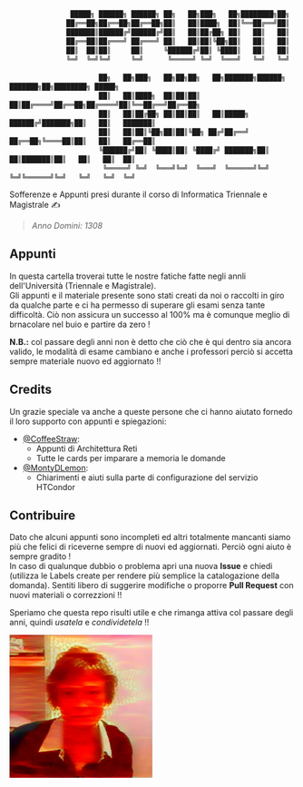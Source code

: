 ```
               █████╗ ██████╗ ██████╗ ██╗   ██╗███╗   ██╗████████╗██╗                            
              ██╔══██╗██╔══██╗██╔══██╗██║   ██║████╗  ██║╚══██╔══╝██║                            
              ███████║██████╔╝██████╔╝██║   ██║██╔██╗ ██║   ██║   ██║                            
              ██╔══██║██╔═══╝ ██╔═══╝ ██║   ██║██║╚██╗██║   ██║   ██║                            
              ██║  ██║██║     ██║     ╚██████╔╝██║ ╚████║   ██║   ██║                            
              ╚═╝  ╚═╝╚═╝     ╚═╝      ╚═════╝ ╚═╝  ╚═══╝   ╚═╝   ╚═╝                            

                      ██╗   ██╗███╗   ██╗██╗██╗   ██╗███████╗██████╗ ███████╗██╗████████╗ █████╗ 
                      ██║   ██║████╗  ██║██║██║   ██║██╔════╝██╔══██╗██╔════╝██║╚══██╔══╝██╔══██╗
                      ██║   ██║██╔██╗ ██║██║██║   ██║█████╗  ██████╔╝███████╗██║   ██║   ███████║
                      ██║   ██║██║╚██╗██║██║╚██╗ ██╔╝██╔══╝  ██╔══██╗╚════██║██║   ██║   ██╔══██║
                      ╚██████╔╝██║ ╚████║██║ ╚████╔╝ ███████╗██║  ██║███████║██║   ██║   ██║  ██║
                       ╚═════╝ ╚═╝  ╚═══╝╚═╝  ╚═══╝  ╚══════╝╚═╝  ╚═╝╚══════╝╚═╝   ╚═╝   ╚═╝  ╚═╝
```

Sofferenze e Appunti presi durante il corso di Informatica Triennale e Magistrale ✍️

 > _Anno Domini: 1308_
 
## Appunti

In questa cartella troverai tutte le nostre fatiche fatte negli annli dell'Università (Triennale e Magistrale).<br>
Gli appunti e il materiale presente sono stati creati da noi o raccolti in giro da qualche parte e ci ha permesso di superare gli esami senza tante difficoltà.
Ciò non assicura un successo al 100% ma è comunque meglio di brnacolare nel buio e partire da zero !


**N.B.:** col passare degli anni non è detto che ciò che è qui dentro sia ancora valido, le modalità di esame cambiano e anche i professori perciò si accetta sempre materiale nuovo ed aggiornato !!

## Credits

Un grazie speciale va anche a queste persone che ci hanno aiutato fornedo il loro supporto con appunti e spiegazioni:

- [@CoffeeStraw](https://github.com/CoffeeStraw):
  - Appunti di Architettura Reti
  - Tutte le cards per imparare a memoria le domande 
- [@MontyDLemon](https://github.com/MontyDLemon):
  - Chiarimenti e aiuti sulla parte di configurazione del servizio HTCondor

## Contribuire

Dato che alcuni appunti sono incompleti ed altri totalmente mancanti siamo più che felici di riceverne sempre di nuovi ed aggiornati. Perciò ogni aiuto è sempre gradito !<br>
In caso di qualunque dubbio o problema apri una nuova **Issue** e chiedi (utilizza le Labels create per rendere più semplice la catalogazione della domanda).
Sentiti libero di suggerire modifiche o proporre **Pull Request** con nuovi materiali o correzzioni !!

Speriamo che questa repo risulti utile e che rimanga attiva col passare degli anni, quindi _usatela_ e _condividetela_ !!

<img src="https://raw.githubusercontent.com/Typing-Monkeys/MSMC/main/Data/pics/Unipg/apocalyptic_pinotti.png" alt="apocaliptic_pinotti" width="50%" height="50%">
